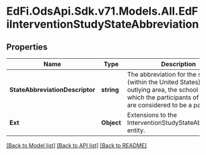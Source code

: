 # EdFi.OdsApi.Sdk.v71.Models.All.EdFiInterventionStudyStateAbbreviation

## Properties

Name | Type | Description | Notes
------------ | ------------- | ------------- | -------------
**StateAbbreviationDescriptor** | **string** | The abbreviation for the state (within the United States) or outlying area, the school system of which the participants of the study are considered to be a part. | 
**Ext** | **Object** | Extensions to the InterventionStudyStateAbbreviation entity. | [optional] 

[[Back to Model list]](../../README.md#documentation-for-models) [[Back to API list]](../../README.md#documentation-for-api-endpoints) [[Back to README]](../../README.md)

